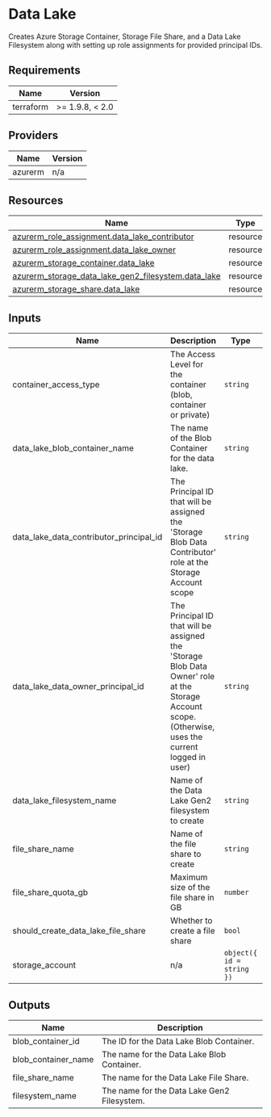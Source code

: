 <!-- BEGIN_TF_DOCS -->
<!-- markdown-table-prettify-ignore-start -->
# Data Lake

Creates Azure Storage Container, Storage File Share, and a Data Lake Filesystem along with setting up
role assignments for provided principal IDs.

## Requirements

| Name | Version |
|------|---------|
| terraform | >= 1.9.8, < 2.0 |

## Providers

| Name | Version |
|------|---------|
| azurerm | n/a |

## Resources

| Name | Type |
|------|------|
| [azurerm_role_assignment.data_lake_contributor](https://registry.terraform.io/providers/hashicorp/azurerm/latest/docs/resources/role_assignment) | resource |
| [azurerm_role_assignment.data_lake_owner](https://registry.terraform.io/providers/hashicorp/azurerm/latest/docs/resources/role_assignment) | resource |
| [azurerm_storage_container.data_lake](https://registry.terraform.io/providers/hashicorp/azurerm/latest/docs/resources/storage_container) | resource |
| [azurerm_storage_data_lake_gen2_filesystem.data_lake](https://registry.terraform.io/providers/hashicorp/azurerm/latest/docs/resources/storage_data_lake_gen2_filesystem) | resource |
| [azurerm_storage_share.data_lake](https://registry.terraform.io/providers/hashicorp/azurerm/latest/docs/resources/storage_share) | resource |

## Inputs

| Name | Description | Type | Default | Required |
|------|-------------|------|---------|:--------:|
| container\_access\_type | The Access Level for the container (blob, container or private) | `string` | n/a | yes |
| data\_lake\_blob\_container\_name | The name of the Blob Container for the data lake. | `string` | n/a | yes |
| data\_lake\_data\_contributor\_principal\_id | The Principal ID that will be assigned the 'Storage Blob Data Contributor' role at the Storage Account scope | `string` | n/a | yes |
| data\_lake\_data\_owner\_principal\_id | The Principal ID that will be assigned the 'Storage Blob Data Owner' role at the Storage Account scope. (Otherwise, uses the current logged in user) | `string` | n/a | yes |
| data\_lake\_filesystem\_name | Name of the Data Lake Gen2 filesystem to create | `string` | n/a | yes |
| file\_share\_name | Name of the file share to create | `string` | n/a | yes |
| file\_share\_quota\_gb | Maximum size of the file share in GB | `number` | n/a | yes |
| should\_create\_data\_lake\_file\_share | Whether to create a file share | `bool` | n/a | yes |
| storage\_account | n/a | ```object({ id = string })``` | n/a | yes |

## Outputs

| Name | Description |
|------|-------------|
| blob\_container\_id | The ID for the Data Lake Blob Container. |
| blob\_container\_name | The name for the Data Lake Blob Container. |
| file\_share\_name | The name for the Data Lake File Share. |
| filesystem\_name | The name for the Data Lake Gen2 Filesystem. |
<!-- markdown-table-prettify-ignore-end -->
<!-- END_TF_DOCS -->
